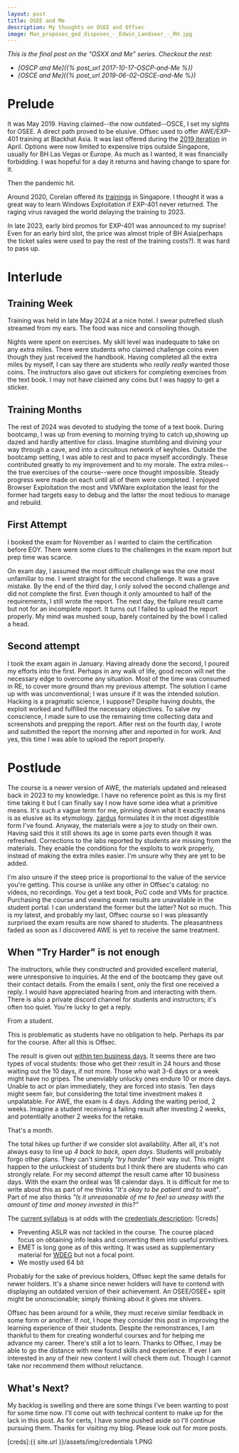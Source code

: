```yaml
---
layout: post
title: OSEE and Me
description: My thoughts on OSEE and Offsec
image: Man_proposes_god_disposes_-_Edwin_Landseer_-_RH.jpg
---
```


*This is the final post on the "OSXX and Me" series. Checkout the rest:*
- *[OSCP and Me]({% post_url 2017-10-17-OSCP-and-Me %})*
- *[OSCE and Me]({% post_url 2019-06-02-OSCE-and-Me %})*

# Prelude
It was May 2019. Having claimed--the now outdated--OSCE, I set my sights for OSEE. A direct path proved to be elusive. Offsec used to offer AWE/EXP-401 training at Blackhat Asia. It was last offered during the [2019 iteration](https://www.blackhat.com/asia-19/training/schedule/) in April. Options were now limited to expensive trips outside Singapore, usually for BH Las Vegas or Europe. As much as I wanted, it was financially forbidding. I was hopeful for a day it returns and having change to spare for it.

Then the pandemic hit.

Around 2020, Corelan offered its [trainings](https://www.corelan-training.com/index.php/training/heap/) in Singapore. I thought it was a great way to learn Windows Exploitation if EXP-401 never returned. The raging virus ravaged the world delaying the training to 2023.

In late 2023, early bird promos for EXP-401 was announced to my suprise! Even for an early bird slot, the price was almost triple of BH Asia(perhaps the ticket sales were used to pay the rest of the training costs?). It was hard to pass up.

# Interlude
## Training Week
Training was held in late May 2024 at a nice hotel. I swear putrefied slush streamed from my ears. The food was nice and consoling though.

Nights were spent on exercises. My skill level was inadequate to take on any extra miles. There were students who claimed challenge coins even though they just received the handbook. Having completed all the extra miles by myself, I can say there are students who *really really* wanted those coins. The instructors also gave out stickers for completing exercises from the text book. I may not have claimed any coins but I was happy to get a sticker.

## Training Months
The rest of 2024 was devoted to studying the tome of a text book. During bootcamp, I was up from evening to morning trying to catch up,showing up dazed and hardly attentive for class. Imagine stumbling and divining your way through a cave, and into a circuitous network of keyholes. Outside the bootcamp setting, I was able to rest and to pace myself accordingly. These contributed greatly to my improvement and to my morale. The extra miles--the true exercises of the course--were once thought impossible. Steady progress were made on each until all of them were completed. I enjoyed Browser Exploitation the most and VMWare exploitation the least for the former had targets easy to debug and the latter the most tedious to manage and rebuild.

## First Attempt
I booked the exam for November as I wanted to claim the certification before EOY. There were some clues to the challenges in the exam report but prep time was scarce.

On exam day, I assumed the most difficult challenge was the one most unfamiliar to me. I went straight for the second challenge. It was a grave mistake. By the end of the third day, I only solved the second challenge and did not complete the first. Even though it only amounted to half of the requirements, I still wrote the report. The next day, the failure result came but not for an incomplete report. It turns out I failed to upload the report properly. My mind was mushed soup, barely contained by the bowl I called a head.

## Second attempt
I took the exam again in January. Having already done the second, I poured my efforts into the first. Perhaps in any walk of life, good recon will net the necessary edge to overcome any situation. Most of the time was consumed in RE, to cover more ground than my previous attempt. The solution I came up with was unconventional; I was unsure if it was the intended solution. Hacking is a pragmatic science, I suppose? Despite having doubts, the exploit worked and fulfilled the necessary objectives. To salve my conscience, I made sure to use the remaining time collecting data and screenshots and prepping the report. After rest on the fourth day, I wrote and submitted the report the morning after and reported in for work. And yes, this time I was able to upload the report properly.

# Postlude
The course is a newer version of AWE, the materials updated and released back in 2023 to my knowledge. I have no reference point as this is my first time taking it but I can finally say I now have some idea what a primitive means. It's such a vague term for me, pinning down what it exactly means is as elusive as its etymology. [zardus](https://youtu.be/PY9fNJel-X8?t=225) formulates it in the most digestible form I've found. Anyway, the materials were a joy to study on their own. Having said this it still shows its age in some parts even though it was refreshed. Corrections to the labs reported by students are missing from the materials. They enable the conditions for the exploits to work properly, instead of making the extra miles easier. I'm unsure why they are yet to be added.

I'm also unsure if the steep price is proportional to the value of the service you're getting. This course is unlike any other in Offsec's catalog: no videos, no recordings. You get a text book, PoC code and VMs for practice. Purchasing the course and viewing exam results are unavailable in the student portal. I can understand the former but the latter? Not so much. This is my latest, and probably my last, Offsec course so I was pleasantly surprised the exam results are now shared to students. The pleasantness faded as soon as I discovered AWE is yet to receive the same treatment.

## When "Try Harder" is not enough
The instructors, while they constructed and provided excellent material, were unresponsive to inquiries. At the end of the bootcamp they gave out their contact details. From the emails I sent, only the first one received a reply. I would have appreciated hearing from and interacting with them. There is also a private discord channel for students and instructors; it's often too quiet. You're lucky to get a reply.

From a student.

This is problematic as students have no obligation to help. Perhaps its par for the course. After all this is Offsec.

The result is given out [within ten business days](https://help.offsec.com/hc/en-us/articles/360046458732-EXP-401-Advanced-Windows-Exploitation-OSEE-Exam-Guide#results). It seems there are two types of vocal students: those who get their result in 24 hours and those waiting out the 10 days, if not more. Those who wait 3-6 days or a week might have no gripes. The unenviably unlucky ones endure 10 or more days. Unable to act or plan immediately, they are forced into stasis. Ten days might seem fair, but considering the total time investment makes it unpalatable. For AWE, the exam is 4 days. Adding the waiting period, 2 weeks. Imagine a student receiving a failing result after investing 2 weeks, and potentially another 2 weeks for the retake.

That's a month.

The total hikes up further if we consider slot availability. After all, it's not always easy to line up *4 back to back, open days*. Students will probably forgo other plans. They can't simply *"try harder"* their way out. This might happen to the unluckiest of students but I think there are students who can strongly relate. For my second attempt the result came after 10 business days. With the exam the ordeal was 18 calendar days. It is difficult for me to write about this as part of me thinks *"It's okay to be patient and to wait"*. Part of me also thinks *"Is it unreasonable of me to feel so uneasy with the amount of time and money invested in this?"*

The [current syllabus](https://www.offsec.com/awe/EXP401_syllabus.pdf) is at odds with the [credentials description](https://www.credential.net/group/360702):
![creds]
* Preventing ASLR was not tackled in the course. The course placed focus on obtaining info leaks and converting them into useful primitives.
* EMET is long gone as of this writing. It was used as supplementary material for [WDEG](https://www.microsoft.com/en-us/security/blog/2017/10/23/windows-defender-exploit-guard-reduce-the-attack-surface-against-next-generation-malware/) but not a focal point.
* We mostly used 64 bit

Probably for the sake of previous holders, Offsec kept the same details for newer holders. It's a shame since newer holders will have to contend with displaying an outdated version of their achievement. An OSEE/OSEE+ split might be unonscionable; simply thinking about it gives me shivers.

Offsec has been around for a while, they must receive similar feedback in some form or another. If not, I hope they consider this post in improving the learning experience of their students. Despite the remonstrances, I am thankful to them for creating wonderful courses and for helping me advance my career. There's still a lot to learn. Thanks to Offsec, I may be able to go the distance with new found skills and experience. If ever I am interested in any of their new content I will check them out. Though I cannot take nor recommend them without reluctance.

## What's Next?
My backlog is swelling and there are some things I've been wanting to post for some time now. I'll come out with technical content to make up for the lack in this post. As for certs, I have some pushed aside so I'll continue pursuing them. Thanks for visiting my blog. Please look out for more posts.

[creds]:{{ site.url }}/assets/img/credentials 1.PNG